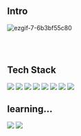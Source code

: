 ## Intro

![ezgif-7-6b3bf55c80](https://github.com/kty1210/SpringPaging/assets/154123644/455ffc35-0960-4369-9b13-11fe42057c84)



</br>
</br>

## Tech Stack

<img src="https://img.shields.io/badge/Java-FF0000?style=for-the-badge&logo=Java&logoColor=white"> <img src="https://img.shields.io/badge/jsp-FA6423?style=for-the-badge&logo=jsp&logoColor=white"> <img src="https://img.shields.io/badge/spring-6DB33F?style=for-the-badge&logo=spring&logoColor=white">      <img src="https://img.shields.io/badge/oracle-F80000?style=for-the-badge&logo=oracle&logoColor=white"> <img src="https://img.shields.io/badge/mysql-4479A1?style=for-the-badge&logo=mysql&logoColor=white">     <img src="https://img.shields.io/badge/HTML5-E34F26?style=for-the-badge&logo=HTML5&logoColor=white"> <img src="https://img.shields.io/badge/css3-1572B6?style=for-the-badge&logo=css3&logoColor=white"> <img src="https://img.shields.io/badge/javascript-F7DF1E?style=for-the-badge&logo=javascript&logoColor=white"> 


## learning...
<img src="https://img.shields.io/badge/SpringBoot-6DB33F?style=for-the-badge&logo=SpringBoot&logoColor=white"> <img src="https://img.shields.io/badge/thymeleaf-005F0F?style=for-the-badge&logo=thymeleaf&logoColor=white"> 
